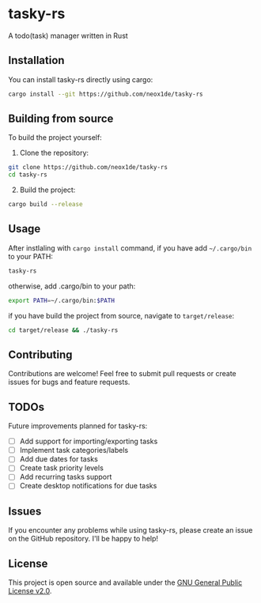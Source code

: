 # tasky-rs

A todo(task) manager written in Rust

## Installation

You can install tasky-rs directly using cargo:

```bash
cargo install --git https://github.com/neox1de/tasky-rs
```

## Building from source

To build the project yourself:

1. Clone the repository:
```bash
git clone https://github.com/neox1de/tasky-rs
cd tasky-rs
```

2. Build the project:
```bash
cargo build --release
```

## Usage

After instlaling with `cargo install` command, if you have add `~/.cargo/bin` to your PATH:
```bash
tasky-rs
```
otherwise, add .cargo/bin to your path:
```bash
export PATH=~/.cargo/bin:$PATH
```
if you have build the project from source, navigate to `target/release`:
```bash
cd target/release && ./tasky-rs
```
## Contributing

Contributions are welcome! Feel free to submit pull requests or create issues for bugs and feature requests.

## TODOs

Future improvements planned for tasky-rs:

- [ ] Add support for importing/exporting tasks
- [ ] Implement task categories/labels
- [ ] Add due dates for tasks
- [ ] Create task priority levels
- [ ] Add recurring tasks support
- [ ] Create desktop notifications for due tasks

## Issues

If you encounter any problems while using tasky-rs, please create an issue on the GitHub repository. I'll be happy to help!

## License

This project is open source and available under the [GNU General Public License v2.0](LICENSE).

